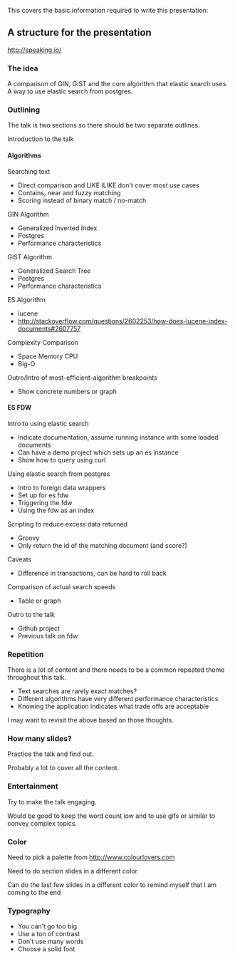 This covers the basic information required to write this presentation:

A structure for the presentation
--------------------------------

http://speaking.io/

###  The idea

A comparison of GIN, GiST and the core algorithm that elastic search uses.
A way to use elastic search from postgres.

### Outlining

The talk is two sections so there should be two separate outlines.

Introduction to the talk

#### Algorithms

Searching text
 * Direct comparison and LIKE ILIKE don't cover most use cases
 * Contains, near and fuzzy matching
 * Scoring instead of binary match / no-match

GIN Algorithm
 * Generalized Inverted Index
 * Postgres
 * Performance characteristics

GiST Algorithm
 * Generalized Search Tree
 * Postgres
 * Performance characteristics

ES Algorithm
 * lucene
 * http://stackoverflow.com/questions/2602253/how-does-lucene-index-documents#2607757

Complexity Comparison
 * Space Memory CPU
 * Big-O

Outro/Intro of most-efficient-algorithm breakpoints
 * Show concrete numbers or graph

#### ES FDW

Intro to using elastic search
 * Indicate documentation, assume running instance with some loaded documents
 * Can have a demo project which sets up an es instance
 * Show how to query using curl

Using elastic search from postgres
 * Intro to foreign data wrappers
 * Set up for es fdw
 * Triggering the fdw
 * Using the fdw as an index

Scripting to reduce excess data returned
 * Groovy
 * Only return the id of the matching document (and score?)

Caveats
 * Difference in transactions, can be hard to roll back

Comparison of actual search speeds
 * Table or graph

Outro to the talk
 * Github project
 * Previous talk on fdw



### Repetition

There is a lot of content and there needs to be a common repeated theme
throughout this talk.

 * Text searches are rarely exact matches?
 * Different algorithms have very different performance characteristics
 * Knowing the application indicates what trade offs are acceptable

I may want to revisit the above based on those thoughts.

### How many slides?

Practice the talk and find out.

Probably a lot to cover all the content.

### Entertainment

Try to make the talk engaging.

Would be good to keep the word count low and to use gifs or similar to convey complex topics.

### Color

Need to pick a palette from http://www.colourlovers.com

Need to do section slides in a different color

Can do the last few slides in a different color to remind myself that I am coming to the end

### Typography

 * You can’t go too big
 * Use a ton of contrast
 * Don’t use many words
 * Choose a solid font
